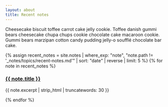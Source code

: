 ```yaml
---
layout: about
title: Recent notes
---
```


Cheesecake biscuit toffee carrot cake jelly cookie. Toffee danish gummi bears cheesecake chupa chups cookie chocolate cake macaroon cookie. Gummi bears marzipan cotton candy pudding jelly-o soufflé chocolate bar cake.



<div class="recent-notes">
 {% assign recent_notes = site.notes | where_exp: "note", "note.path != '_notes/topics/recent-notes.md'" | sort: "date" | reverse | limit: 5 %}
 {% for note in recent_notes %}
   <div class="recent-note-preview">
     <h3 class="recent-note-title">
       <a class="internal-link" href="{{ site.baseurl }}{{ note.url }}">{{ note.title }}</a>
     </h3>
     <p class="recent-note-excerpt">{{ note.excerpt | strip_html | truncatewords: 30 }}</p>
   </div>
 {% endfor %}
</div>